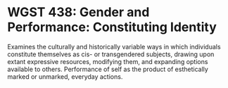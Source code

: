 # WGST 438: Gender and Performance: Constituting Identity

Examines the culturally and historically variable ways in which individuals constitute themselves as cis- or transgendered subjects, drawing upon extant expressive resources, modifying them, and expanding options available to others. Performance of self as the product of esthetically marked or unmarked, everyday actions.